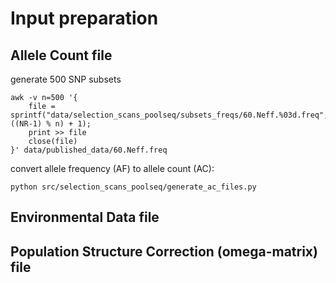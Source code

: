 # Input preparation

## Allele Count file

generate 500 SNP subsets
```
awk -v n=500 '{
    file = sprintf("data/selection_scans_poolseq/subsets_freqs/60.Neff.%03d.freq", ((NR-1) % n) + 1);
    print >> file
    close(file)
}' data/published_data/60.Neff.freq
```

convert allele frequency (AF) to allele count (AC):
```
python src/selection_scans_poolseq/generate_ac_files.py
```

## Environmental Data file

## Population Structure Correction (omega-matrix) file

